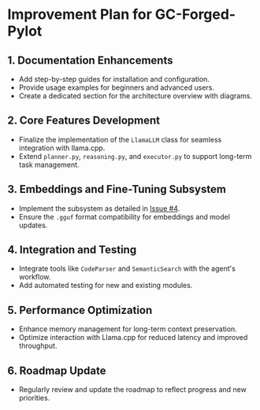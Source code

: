 # Improvement Plan for GC-Forged-Pylot

## 1. Documentation Enhancements
- Add step-by-step guides for installation and configuration.
- Provide usage examples for beginners and advanced users.
- Create a dedicated section for the architecture overview with diagrams.

## 2. Core Features Development
- Finalize the implementation of the `LlamaLLM` class for seamless integration with llama.cpp.
- Extend `planner.py`, `reasoning.py`, and `executor.py` to support long-term task management.

## 3. Embeddings and Fine-Tuning Subsystem
- Implement the subsystem as detailed in [Issue #4](https://github.com/NickScherbakov/GC-Forged-Pylot/issues/4).
- Ensure the `.gguf` format compatibility for embeddings and model updates.

## 4. Integration and Testing
- Integrate tools like `CodeParser` and `SemanticSearch` with the agent's workflow.
- Add automated testing for new and existing modules.

## 5. Performance Optimization
- Enhance memory management for long-term context preservation.
- Optimize interaction with Llama.cpp for reduced latency and improved throughput.

## 6. Roadmap Update
- Regularly review and update the roadmap to reflect progress and new priorities.